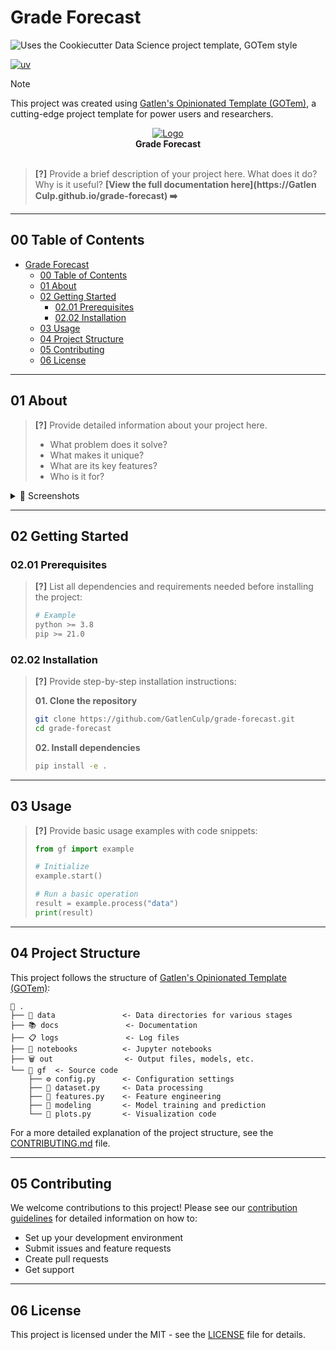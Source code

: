 # Grade Forecast

![Uses the Cookiecutter Data Science project template, GOTem style](https://img.shields.io/badge/GOTem-Project%20Instance-328F97?logo=cookiecutter)

[![uv](https://img.shields.io/endpoint?url=https://raw.githubusercontent.com/astral-sh/uv/main/assets/badge/v0.json)](https://github.com/astral-sh/uv)

<!-- [![tests](https://github.com/GatlenCulp/grade-forecast/actions/workflows/tests.yml/badge.svg)](https://github.com/GatlenCulp/grade-forecast/actions/workflows/tests.yml) -->
<!-- ![GitHub stars](https://img.shields.io/github/stars/GatlenCulp/grade-forecast?style=social) -->

> [!NOTE]
> This project was created using [Gatlen's Opinionated Template (GOTem)](https://github.com/GatlenCulp/gatlens-opinionated-template), a cutting-edge project template for power users and researchers.

<div align="center">
  <a href="https://github.com//grade-forecast">
    <!-- Please provide path to your logo here -->
    <img src="https://picsum.photos/id/237/200/300" alt="Logo" style="max-width: 250px;"/>
  </a>
  <br/>
  <b>Grade Forecast</b>
</div>
<br>


> **[?]**
> Provide a brief description of your project here. What does it do? Why is it useful?
**[View the full documentation here](https://Gatlen Culp.github.io/grade-forecast) ➡️**

---
## 00 Table of Contents

- [Grade Forecast](#grade-forecast)
  - [00 Table of Contents](#00-table-of-contents)
  - [01 About](#01-about)
  - [02 Getting Started](#02-getting-started)
    - [02.01 Prerequisites](#0201-prerequisites)
    - [02.02 Installation](#0202-installation)
  - [03 Usage](#03-usage)
  - [04 Project Structure](#04-project-structure)
  - [05 Contributing](#05-contributing)
  - [06 License](#06-license)

---
## 01 About

> **[?]**
> Provide detailed information about your project here.
> - What problem does it solve?
> - What makes it unique?
> - What are its key features?
> - Who is it for?

<details>
<summary>📸 Screenshots</summary>
<br>

> **[?]**
> Please provide your screenshots here.

|                               Home Page                               |                               Login Page                               |
| :-------------------------------------------------------------------: | :--------------------------------------------------------------------: |
| <img src="https://picsum.photos/id/237/200/300" title="Home Page" width="100%"> | <img src="https://picsum.photos/id/237/200/300" title="Login Page" width="100%"> |

</details>

---
## 02 Getting Started

### 02.01 Prerequisites

> **[?]**
> List all dependencies and requirements needed before installing the project:
> ```bash
> # Example
> python >= 3.8
> pip >= 21.0
> ```

### 02.02 Installation

> **[?]**
> Provide step-by-step installation instructions:
> 
> **01. Clone the repository**
> ```bash
> git clone https://github.com/GatlenCulp/grade-forecast.git
> cd grade-forecast
> ```
> 
> **02. Install dependencies**
> ```bash
> pip install -e .
> ```

---
## 03 Usage

> **[?]**
> Provide basic usage examples with code snippets:
> 
> ```python
> from gf import example
> 
> # Initialize
> example.start()
> 
> # Run a basic operation
> result = example.process("data")
> print(result)
> ```

---
## 04 Project Structure

This project follows the structure of [Gatlen's Opinionated Template (GOTem)](https://github.com/GatlenCulp/gatlens-opinionated-template):

```
📁 .
├── 📁 data               <- Data directories for various stages
├── 📚 docs               <- Documentation
├── 📋 logs               <- Log files
├── 📁 notebooks          <- Jupyter notebooks
├── 🗑️ out                <- Output files, models, etc.
└── 🚰 gf  <- Source code
    ├── ⚙️ config.py      <- Configuration settings
    ├── 🐍 dataset.py     <- Data processing
    ├── 🐍 features.py    <- Feature engineering
    ├── 📁 modeling       <- Model training and prediction
    └── 🐍 plots.py       <- Visualization code
```

For a more detailed explanation of the project structure, see the [CONTRIBUTING.md](docs/CONTRIBUTING.md) file.

---
## 05 Contributing

We welcome contributions to this project! Please see our [contribution guidelines](docs/CONTRIBUTING.md) for detailed information on how to:

- Set up your development environment
- Submit issues and feature requests
- Create pull requests
- Get support

---
## 06 License


This project is licensed under the MIT - see the [LICENSE](LICENSE) file for details.
